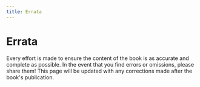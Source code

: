 ```yaml
---
title: Errata
---
```


# Errata

Every effort is made to ensure the content of the book is as accurate and complete as possible. In the event that you find errors or omissions, please share them! This page will be updated with any corrections made after the book's publication.